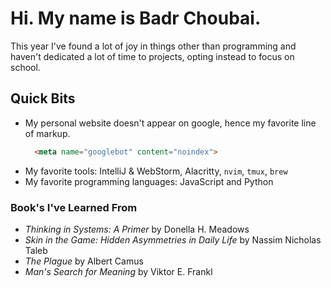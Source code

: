 # Hi. My name is Badr Choubai.

This year I've found a lot of joy in things other than programming and haven't dedicated a lot of time to projects, opting instead to focus on school.

## Quick Bits
- My personal website doesn't appear on google, hence my favorite line of markup.
  ```html
    <meta name="googlebot" content="noindex">
  ```
- My favorite tools: IntelliJ & WebStorm, Alacritty, `nvim`, `tmux`, `brew`
- My favorite programming languages: JavaScript and Python

### Book's I've Learned From
- *Thinking in Systems: A Primer* by Donella H. Meadows
- *Skin in the Game: Hidden Asymmetries in Daily Life* by Nassim Nicholas Taleb
- *The Plague* by Albert Camus
- *Man's Search for Meaning* by Viktor E. Frankl

